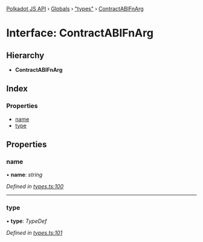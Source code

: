 [Polkadot JS API](../README.md) › [Globals](../globals.md) › ["types"](../modules/_types_.md) › [ContractABIFnArg](_types_.contractabifnarg.md)

# Interface: ContractABIFnArg

## Hierarchy

* **ContractABIFnArg**

## Index

### Properties

* [name](_types_.contractabifnarg.md#name)
* [type](_types_.contractabifnarg.md#type)

## Properties

###  name

• **name**: *string*

*Defined in [types.ts:100](https://github.com/polkadot-js/api/blob/8cc256fdcf/packages/api-contract/src/types.ts#L100)*

___

###  type

• **type**: *TypeDef*

*Defined in [types.ts:101](https://github.com/polkadot-js/api/blob/8cc256fdcf/packages/api-contract/src/types.ts#L101)*
